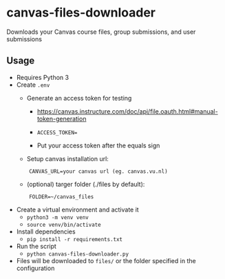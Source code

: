 # canvas-files-downloader

Downloads your Canvas course files, group submissions, and user submissions

## Usage

* Requires Python 3
* Create `.env`
  * Generate an access token for testing
    * https://canvas.instructure.com/doc/api/file.oauth.html#manual-token-generation
    * ```
      ACCESS_TOKEN=
      ```
    
    * Put your access token after the equals sign
  
  * Setup canvas installation url:
  ```
      CANVAS_URL=your canvas url (eg. canvas.vu.nl)
   ```
  * (optional) targer folder (./files by default):
  ```
      FOLDER=~/canvas_files
   ```
* Create a virtual environment and activate it
  * `python3 -m venv venv`
  * `source venv/bin/activate`
* Install dependencies
  * `pip install -r requirements.txt`
* Run the script
  * `python canvas-files-downloader.py`
* Files will be downloaded to `files/` or the folder specified in the configuration
